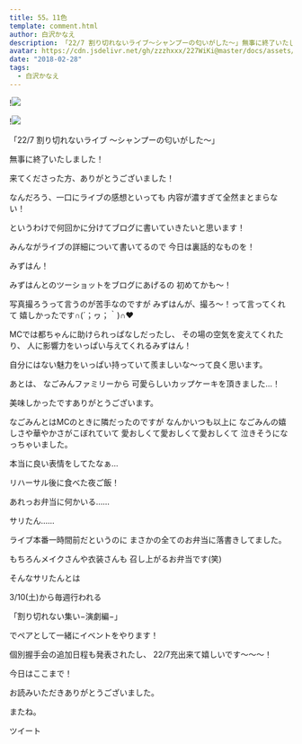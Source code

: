 ```yaml
---
title: 55。11色
template: comment.html
author: 白沢かなえ
description: 「22/7 割り切れないライブ〜シャンプーの匂いがした〜」無事に終了いたしました！来てくださった方、ありがとうございました！なんだろう、一口にライブ...
avatar: https://cdn.jsdelivr.net/gh/zzzhxxx/227WiKi@master/docs/assets/photo/avatar/kanae.jpg
date: "2018-02-28"
tags:
  - 白沢かなえ
---
```


!![](https://cdn.jsdelivr.net/gh/227WiKi/227WiKi-image@master/blog-image/kanae-2018-02-28_1.jpg)

!![](https://cdn.jsdelivr.net/gh/227WiKi/227WiKi-image@master/blog-image/kanae-2018-02-28_2.jpg)










「22/7 割り切れないライブ
〜シャンプーの匂いがした〜」



無事に終了いたしました！



来てくださった方、ありがとうございました！









なんだろう、一口にライブの感想といっても
内容が濃すぎて全然まとまらない！




というわけで何回かに分けてブログに書いていきたいと思います！








みんながライブの詳細について書いてるので
今日は裏話的なものを！











みずはん！





みずはんとのツーショットをブログにあげるの
初めてかも〜！






写真撮ろうって言うのが苦手なのですが
みずはんが、撮ろ〜！って言ってくれて
嬉しかったです∩(´；ヮ；｀)∩❤️



MCでは都ちゃんに助けられっぱなしだったし、
その場の空気を変えてくれたり、
人に影響力をいっぱい与えてくれるみずはん！

自分にはない魅力をいっぱい持っていて羨ましいな〜って良く思います。













あとは、
なごみんファミリーから
可愛らしいカップケーキを頂きました…！


美味しかったですありがとうございます。






なごみんとはMCのときに隣だったのですが
なんかいつも以上に
なごみんの嬉しさや華やかさがこぼれていて
愛おしくて愛おしくて愛おしくて
泣きそうになっちゃいました。




本当に良い表情をしてたなぁ…













リハーサル後に食べた夜ご飯！







あれっお弁当に何かいる……






サリたん……



ライブ本番一時間前だというのに
まさかの全てのお弁当に落書きしてました。



もちろんメイクさんや衣装さんも
召し上がるお弁当です(笑)

















そんなサリたんとは



3/10(土)から毎週行われる

「割り切れない集い−演劇編−」



でペアとして一緒にイベントをやります！








個別握手会の追加日程も発表されたし、
22/7充出来て嬉しいです〜〜〜！










今日はここまで！



お読みいただきありがとうございました。



またね。


ツイート



